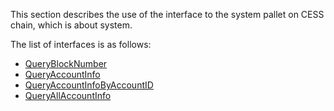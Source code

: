 This section describes the use of the interface to the system pallet on CESS chain, which is about system.

The list of interfaces is as follows:
- [QueryBlockNumber](QueryBlockNumber.md)
- [QueryAccountInfo](QueryAccountInfo.md)
- [QueryAccountInfoByAccountID](QueryAccountInfoByAccountID.md)
- [QueryAllAccountInfo](QueryAllAccountInfo.md)